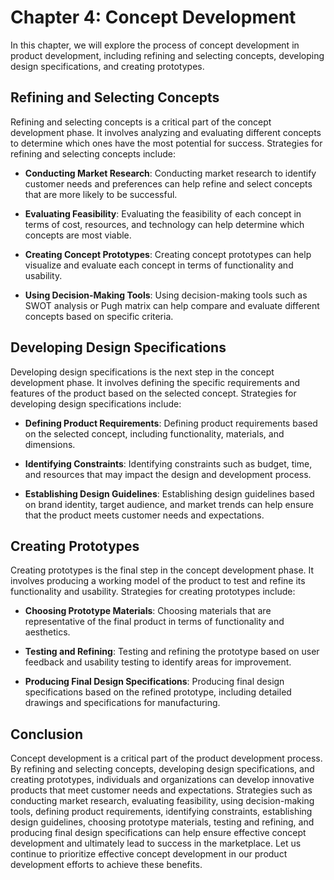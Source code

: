 Chapter 4: Concept Development
==============================

In this chapter, we will explore the process of concept development in product development, including refining and selecting concepts, developing design specifications, and creating prototypes.

Refining and Selecting Concepts
-------------------------------

Refining and selecting concepts is a critical part of the concept development phase. It involves analyzing and evaluating different concepts to determine which ones have the most potential for success. Strategies for refining and selecting concepts include:

* **Conducting Market Research**: Conducting market research to identify customer needs and preferences can help refine and select concepts that are more likely to be successful.

* **Evaluating Feasibility**: Evaluating the feasibility of each concept in terms of cost, resources, and technology can help determine which concepts are most viable.

* **Creating Concept Prototypes**: Creating concept prototypes can help visualize and evaluate each concept in terms of functionality and usability.

* **Using Decision-Making Tools**: Using decision-making tools such as SWOT analysis or Pugh matrix can help compare and evaluate different concepts based on specific criteria.

Developing Design Specifications
--------------------------------

Developing design specifications is the next step in the concept development phase. It involves defining the specific requirements and features of the product based on the selected concept. Strategies for developing design specifications include:

* **Defining Product Requirements**: Defining product requirements based on the selected concept, including functionality, materials, and dimensions.

* **Identifying Constraints**: Identifying constraints such as budget, time, and resources that may impact the design and development process.

* **Establishing Design Guidelines**: Establishing design guidelines based on brand identity, target audience, and market trends can help ensure that the product meets customer needs and expectations.

Creating Prototypes
-------------------

Creating prototypes is the final step in the concept development phase. It involves producing a working model of the product to test and refine its functionality and usability. Strategies for creating prototypes include:

* **Choosing Prototype Materials**: Choosing materials that are representative of the final product in terms of functionality and aesthetics.

* **Testing and Refining**: Testing and refining the prototype based on user feedback and usability testing to identify areas for improvement.

* **Producing Final Design Specifications**: Producing final design specifications based on the refined prototype, including detailed drawings and specifications for manufacturing.

Conclusion
----------

Concept development is a critical part of the product development process. By refining and selecting concepts, developing design specifications, and creating prototypes, individuals and organizations can develop innovative products that meet customer needs and expectations. Strategies such as conducting market research, evaluating feasibility, using decision-making tools, defining product requirements, identifying constraints, establishing design guidelines, choosing prototype materials, testing and refining, and producing final design specifications can help ensure effective concept development and ultimately lead to success in the marketplace. Let us continue to prioritize effective concept development in our product development efforts to achieve these benefits.
